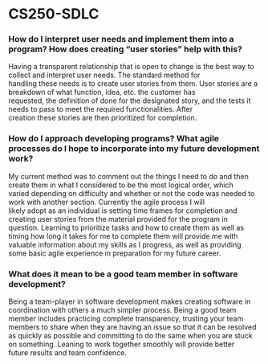# CS250-SDLC

### How do I interpret user needs and implement them into a program? How does creating “user stories” help with this? <br>
Having a transparent relationship that is open to change is the best way to collect and interpret user needs. The standard method for <br>
handling these needs is to create user stories from them. User stories are a breakdown of what function, idea, etc. the customer has <br>
requested, the definition of done for the designated story, and the tests it needs to pass to meet the required functionalities. After <br>
creation these stories are then prioritized for completion. <br>

### How do I approach developing programs? What agile processes do I hope to incorporate into my future development work? <br>
My current method was to comment out the things I need to do and then create them in what I considered to be the most logical order, which <br>
varied depending on difficulty and whether or not the code was needed to work with another section. Currently the agile process I will <br>
likely adopt as an individual is setting time frames for completion and creating user stories from the material provided for the program in <br>
question. Learning to prioritize tasks and how to create them as well as timing how long it takes for me to complete them will provide me with <br>
valuable information about my skills as I progress, as well as providing some basic agile experience in preparation for my future career. <br>

### What does it mean to be a good team member in software development? <br>
Being a team-player in software development makes creating software in coordination with others a much simpler process. Being a good team <br>
member includes practicing complete transparency, trusting your team members to share when they are having an issue so that it can be resolved <br>
as quickly as possible and committing to do the same when you are stuck on something. Leaning to work together smoothly will provide better <br>
future results and team confidence.
